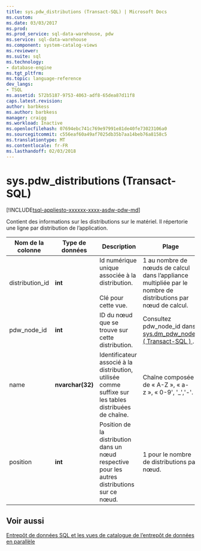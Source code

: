 ```yaml
---
title: sys.pdw_distributions (Transact-SQL) | Microsoft Docs
ms.custom: 
ms.date: 03/03/2017
ms.prod: 
ms.prod_service: sql-data-warehouse, pdw
ms.service: sql-data-warehouse
ms.component: system-catalog-views
ms.reviewer: 
ms.suite: sql
ms.technology:
- database-engine
ms.tgt_pltfrm: 
ms.topic: language-reference
dev_langs:
- TSQL
ms.assetid: 572b5187-9753-4063-adf8-65dea87d11f8
caps.latest.revision: 
author: barbkess
ms.author: barbkess
manager: craigg
ms.workload: Inactive
ms.openlocfilehash: 07694ebc741c769e97991e81de40fe73023106a0
ms.sourcegitcommit: c556eaf60a49af7025db35b7aa14beb76a8158c5
ms.translationtype: MT
ms.contentlocale: fr-FR
ms.lasthandoff: 02/03/2018
---
```

# <a name="syspdwdistributions-transact-sql"></a>sys.pdw_distributions (Transact-SQL)
[!INCLUDE[tsql-appliesto-xxxxxx-xxxx-asdw-pdw-md](../../includes/tsql-appliesto-xxxxxx-xxxx-asdw-pdw-md.md)]

  Contient des informations sur les distributions sur le matériel. Il répertorie une ligne par distribution de l’application.  
  
|Nom de la colonne|Type de données| Description|Plage|  
|-----------------|---------------|-----------------|-----------|  
|distribution_id|**int**|Id numérique unique associée à la distribution.<br /><br /> Clé pour cette vue.|1 au nombre de nœuds de calcul dans l’appliance multipliée par le nombre de distributions par nœud de calcul.|  
|pdw_node_id|**int**|ID du nœud que se trouve sur cette distribution.|Consultez pdw_node_id dans [sys.dm_pdw_nodes &#40; Transact-SQL &#41; ](../../relational-databases/system-dynamic-management-views/sys-dm-pdw-nodes-transact-sql.md).|  
|name|**nvarchar(32)**|Identificateur associé à la distribution, utilisée comme suffixe sur les tables distribuées de chaîne.|Chaîne composée de « A-Z », « a-z », « 0-9', '_','-'.|  
|position|**int**|Position de la distribution dans un nœud respective pour les autres distributions sur ce nœud.|1 pour le nombre de distributions par nœud.|  
  
## <a name="see-also"></a>Voir aussi  
 [Entrepôt de données SQL et les vues de catalogue de l’entrepôt de données en parallèle](../../relational-databases/system-catalog-views/sql-data-warehouse-and-parallel-data-warehouse-catalog-views.md)  
  
  
